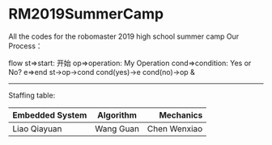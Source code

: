 # RM2019SummerCamp
All the codes for the robomaster 2019 high school summer camp
Our Process：

flow
st=>start: 开始
op=>operation: My Operation
cond=>condition: Yes or No?
e=>end
st->op->cond
cond(yes)->e
cond(no)->op
&

 ***
Staffing table:

Embedded System|Algorithm|Mechanics
---|:--:|---:
Liao Qiayuan |Wang Guan|Chen Wenxiao
